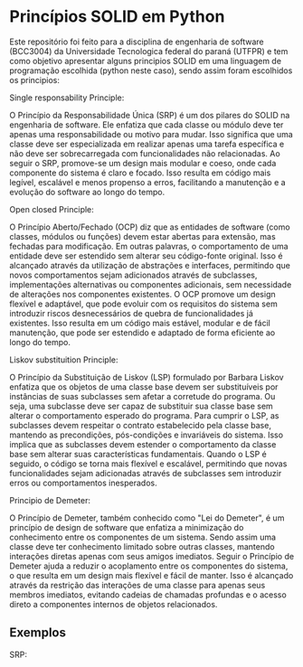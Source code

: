 # Princípios SOLID em Python

Este repositório foi feito para a disciplina de engenharia de software (BCC3004) da Universidade Tecnologica federal do paraná (UTFPR) e tem como objetivo
apresentar alguns principios SOLID em uma linguagem de programação escolhida (python neste caso), sendo assim foram escolhidos os principios:

Single responsability Principle:

O Princípio da Responsabilidade Única (SRP) é um dos pilares do SOLID na engenharia de software. Ele enfatiza que cada classe ou módulo deve ter apenas uma
responsabilidade ou motivo para mudar. Isso significa que uma classe deve ser especializada em realizar apenas uma tarefa específica e não deve ser sobrecarregada com
funcionalidades não relacionadas. Ao seguir o SRP, promove-se um design mais modular e coeso, onde cada componente do sistema é claro e focado. Isso resulta em código
mais legível, escalável e menos propenso a erros, facilitando a manutenção e a evolução do software ao longo do tempo.

Open closed Principle:

O Princípio Aberto/Fechado (OCP) diz que as entidades de software (como classes, módulos ou funções) devem estar abertas para extensão, mas fechadas para
modificação. Em outras palavras, o comportamento de uma entidade deve ser estendido sem alterar seu código-fonte original. Isso é alcançado através da utilização de
abstrações e interfaces, permitindo que novos comportamentos sejam adicionados através de subclasses, implementações alternativas ou componentes adicionais, sem
necessidade de alterações nos componentes existentes. O OCP promove um design flexível e adaptável, que pode evoluir com os requisitos do sistema sem introduzir
riscos desnecessários de quebra de funcionalidades já existentes. Isso resulta em um código mais estável, modular e de fácil manutenção, que pode ser estendido e
adaptado de forma eficiente ao longo do tempo. 

Liskov substituition Principle:

O Princípio da Substituição de Liskov (LSP) formulado por Barbara Liskov enfatiza que os objetos de uma classe base devem ser substituíveis por instâncias de suas
subclasses sem afetar a corretude do programa. Ou seja, uma subclasse deve ser capaz de substituir sua classe base sem alterar o comportamento esperado do programa.
Para cumprir o LSP, as subclasses devem respeitar o contrato estabelecido pela classe base, mantendo as precondições, pós-condições e invariáveis do sistema. Isso
implica que as subclasses devem estender o comportamento da classe base sem alterar suas características fundamentais. Quando o LSP é seguido, o código se torna mais
flexível e escalável, permitindo que novas funcionalidades sejam adicionadas através de subclasses sem introduzir erros ou comportamentos inesperados.

Principio de Demeter:

O Princípio de Demeter, também conhecido como "Lei do Demeter", é um princípio de design de software que enfatiza a minimização do conhecimento entre os componentes
de um sistema. Sendo assim uma classe deve ter conhecimento limitado sobre outras classes, mantendo interações diretas apenas com seus amigos imediatos. Seguir o
Princípio de Demeter ajuda a reduzir o acoplamento entre os componentes do sistema, o que resulta em um design mais flexível e fácil de manter. Isso é alcançado
através da restrição das interações de uma classe para apenas seus membros imediatos, evitando cadeias de chamadas profundas e o acesso direto a componentes internos
de objetos relacionados.

## Exemplos

SRP:

